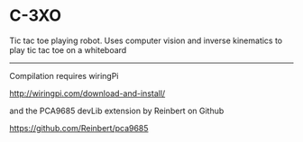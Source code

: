 C-3XO
=====

Tic tac toe playing robot.
Uses computer vision and inverse kinematics to play tic tac toe on a whiteboard

-----

Compilation requires wiringPi

http://wiringpi.com/download-and-install/

and the PCA9685 devLib extension by Reinbert on Github

https://github.com/Reinbert/pca9685
